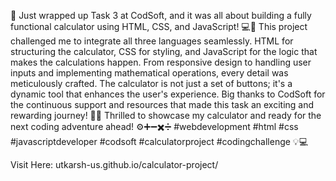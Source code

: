 🔢 Just wrapped up Task 3 at CodSoft, and it was all about building a fully functional calculator using HTML, CSS, and JavaScript! 💻🎉
This project challenged me to integrate all three languages seamlessly. HTML for structuring the calculator, CSS for styling, and JavaScript for the logic that makes the calculations happen.
From responsive design to handling user inputs and implementing mathematical operations, every detail was meticulously crafted. The calculator is not just a set of buttons; it's a dynamic tool that enhances the user's experience.
Big thanks to CodSoft for the continuous support and resources that made this task an exciting and rewarding journey! 🙌🚀
Thrilled to showcase my calculator and ready for the next coding adventure ahead! ⚙️➕➖✖️➗ #webdevelopment #html #css #javascriptdeveloper #codsoft #calculatorproject #codingchallenge 💡💻


Visit Here: utkarsh-us.github.io/calculator-project/
